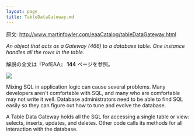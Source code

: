 ```yaml
---
layout: page
title: TableDataGateway.md
---
```


原文: http://www.martinfowler.com/eaaCatalog/tableDataGateway.html

*An object that acts as a Gateway (466) to a database table. One instance handles all the rows in the table.*

解説の全文は『PofEAA』 **144** ページを参照。

![](http://www.martinfowler.com/eaaCatalog/dbgateTable.gif)

Mixing SQL in application logic can cause several problems. Many developers aren't comfortable with SQL, and many who are comfortable may not write it well. Database administrators need to be able to find SQL easily so they can figure out how to tune and evolve the database.

A Table Data Gateway holds all the SQL for accessing a single table or view: selects, inserts, updates, and deletes. Other code calls its methods for all interaction with the database.
